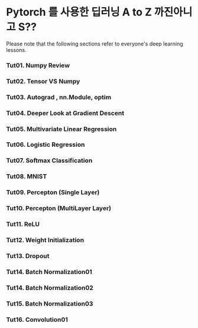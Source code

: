 # Pytorch 를 사용한 딥러닝 A to Z 까진아니고 S??


Please note that the following sections refer to everyone's deep learning lessons.

### Tut01.  Numpy Review
### Tut02.  Tensor VS Numpy
### Tut03.  Autograd , nn.Module, optim
### Tut04.  Deeper Look at Gradient Descent
### Tut05.  Multivariate Linear Regression
### Tut06.  Logistic Regression
### Tut07.  Softmax Classification
### Tut08.  MNIST
### Tut09.  Percepton (Single Layer)
### Tut10.  Percepton (MultiLayer Layer) 
### Tut11.  ReLU
### Tut12.  Weight Initialization
### Tut13.  Dropout
### Tut14.  Batch Normalization01
### Tut14.  Batch Normalization02
### Tut15.  Batch Normalization03
### Tut16.  Convolution01
 
